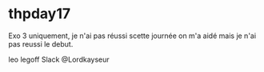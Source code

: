 # thpday17
Exo 3 uniquement, je n'ai pas réussi scette journée on m'a aidé mais je n'ai pas reussi le debut.


leo legoff
Slack                 @Lordkayseur
